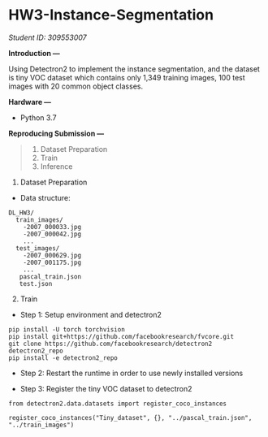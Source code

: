 # HW3-Instance-Segmentation

*Student ID: 309553007*

**Introduction —**

Using Detectron2 to implement the instance segmentation, and the dataset is tiny VOC dataset which contains only 1,349 training images, 100 test images with 20 common object classes.

**Hardware —**
* Python 3.7

**Reproducing Submission —**
> 1. Dataset Preparation
> 2. Train
> 3. Inference

1. Dataset Preparation
* Data structure:

```
DL_HW3/
  train_images/
    -2007_000033.jpg
    -2007_000042.jpg
    ...
  test_images/
    -2007_000629.jpg
    -2007_001175.jpg
    ...
   pascal_train.json
   test.json
```

2. Train
* Step 1: 
Setup environment and detectron2
```
pip install -U torch torchvision
pip install git+https://github.com/facebookresearch/fvcore.git
git clone https://github.com/facebookresearch/detectron2 detectron2_repo
pip install -e detectron2_repo
```

* Step 2: Restart the runtime in order to use newly installed versions

* Step 3: Register the tiny VOC dataset to detectron2
```
from detectron2.data.datasets import register_coco_instances

register_coco_instances("Tiny_dataset", {}, "../pascal_train.json", "../train_images")
```
